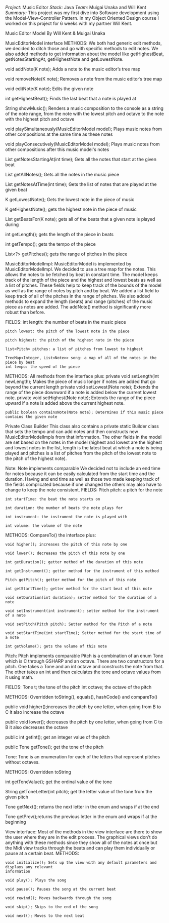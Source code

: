 *Project:* Music Editor
*Stack:* Java
*Team:* Muigai Unaka and Will Kent
*Summary:* This project was my first dive into Software development using the Model-View-Controller Pattern. In my Object Oriented Design course I worked on this project for 6 weeks with my partner Will Kent.


Music Editor Model
By Will Kent & Muigai Unaka

MusicEditorModel interface
METHODS:
We both had generic edit methods, we decided to ditch those and go with
specific methods to edit notes.  We also added methods to get information about
the model like getHighestBeat, getNotesStartingAt, getHighestNote and getLowestNote.

  void addNote(K note); Adds a note to the music editor’s tree map

  void removeNote(K note); Removes a note from the music editor’s tree map

  void editNote(K note); Edits the given note

  int getHighestBeat(); Finds the last beat that a note is played at

  String showMusic(); Renders a music composition to the console as a string of the note range,
  from the note with the lowest pitch and octave to the note with the highest pitch and octave

  void playSimultaneously(MusicEditorModel<K> model); Plays music notes from other compositions at
  the same time as these notes

  void playConsecutively(MusicEditorModel<K> model); Plays music notes from other compositions
  after this music model's notes

  List<K> getNotesStartingAt(int time); Gets all the notes that start at the given beat

  List<K> getAllNotes(); Gets all the notes in the music piece

  List<K> getNotesAtTime(int time); Gets the list of notes that are played at the given beat

  K getLowestNote(); Gets the lowest note in the piece of music

  K getHighestNote(); gets the highest note in the piece of music

  List<Integer> getBeatsFor(K note); gets all of the beats that a given note is played during

  int getLength(); gets the length of the piece in beats

  int getTempo(); gets the tempo of the piece

  List<?> getPitches(); gets the range of pitches in the piece

MusicEditorModelImpl:
MusicEditorModel is implemented by MusicEditorModelImpl.
We decided to use a tree map for the notes.  This allows the notes to be fetched by beat in
constant time.  The model keeps track of the length of the piece and the highest and lowest
beats as well as a list of pitches.  These fields help to keep track of the bounds of the model
as well as the range of notes by pitch and by beat.
We added a list<Pitch> field to keep track of all of the pitches in the range of pitches.
We also added methods to expand the length (beats) and range (pitches) of the music piece as
notes are added.  The addNote() method is significantly more robust than before.

FIELDS:
	int length: the number of beats in the music piece

	pitch lowest: the pitch of the lowest note in the piece

	pitch highest: the pitch of the highest note in the piece

	list<Pitch> pitches: a list of pitches from lowest to highest

	TreeMap<Integer, List<Note>> song: a map of all of the notes in the piece by beat
	int tempo: the speed of the piece

METHODS:
   All methods from the interface plus:
   	private void setLength(int newLength); Makes the piece of music longer if notes
   	are added that go beyond the current length
	private void setLowest(Note note); Extends the range of the piece downward if
	a note is added below the current lowest note.
	private void setHighest(Note note); Extends the range of the piece upward if a
	note is added above the current highest note.

	public boolean containsNote(Note note); Determines if this music piece contains the given note

Private Class Builder
	This class also contains a private static Builder class that sets the tempo and can add
	notes and then constructs new MusicEditorModelImpls from that information.  The other fields
	in the model are set based on the notes in the model (highest and lowest are the highest and
	lowest notes in the list, length is the latest beat at which a note is being played and pitches
	is a list of pitches from the pitch of the lowest note to the pitch of the highest note).


Note:
Note implements comparable
	We decided not to include an end time for notes because it can be easily calculated from
	the start time and the duration.  Having and end time as well as those two made keeping
	track of the fields complicated because if one changed the others may also have to change
	to keep the note consistent.
FIELDS:
	Pitch pitch: a pitch for the note

	int startTime: the beat the note starts on

	int duration: the number of beats the note plays for

	int instrument: the instrument the note is played with

	int volume: the volume of the note
METHODS:
   CompareTo() the interface plus:

	void higher(); increases the pitch of this note by one

	void lower(); decreases the pitch of this note by one

	int getDuration(); getter method of the duration of this note

  	int getInstrument(); getter method for the instrument of this method

  	Pitch getPitch(); getter method for the pitch of this note

  	int getStartTime(); getter method for the start beat of this note

  	void setDuration(int duration); setter method for the duration of a note

  	void setInstrument(int instrument); setter method for the instrument of a note

  	void setPitch(Pitch pitch); Setter method for the Pitch of a note

	void setStartTime(int startTime); Setter method for the start time of a note

	int getVolume(); gets the volume of this note




Pitch:
Pitch implements comparable
Pitch is a combination of an enum Tone which is C through GSHARP and an octave. There are two
constructors for a pitch. One takes a Tone and an int octave and constructs the note from that.
The other takes an int and then calculates the tone and octave values from it using math.

FIELDS:
	Tone t; the tone of the pitch
	int octave; the octave of the pitch

METHODS:
   Overridden toString(), equals(), hashCode() and compareTo()

  public void higher();increases the pitch by one letter, when going from B to C it also
  increase the octave

  public void lower(); decreases the pitch by one letter, when going from C to B it also
  decreases the octave

  public int getInt(); get an integer value of the pitch

  public Tone getTone(); get the tone of the pitch


Tone:
Tone is an enumeration for each of the letters that represent pitches without octaves.

METHODS:
   Overridden toString

  int getToneValue(); get the ordinal value of the tone

  String getToneLetter(int pitch); get the letter value of the tone from the given pitch

  Tone getNext(); returns the next letter in the enum and wraps if at the end

  Tone getPrev();returns the previous letter in the enum and wraps if at the beginning


View interface:
Most of the methods in the view interface are there to show the user where they are in the edit
process.  The graphical views don’t do anything with these methods since they show all of the notes
at once but the Midi view tracks through the beats and can play them individually or pause at
a certain beat.
METHODS:

    void initialize(); Sets up the view with any default parameters and displays any relevant
    information

    void play(); Plays the song

    void pause(); Pauses the song at the current beat

    void rewind(); Moves backwards through the song

    void skip(); Skips to the end of the song

    void next(); Moves to the next beat























